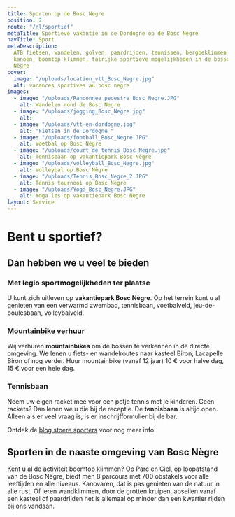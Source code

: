 ```yaml
---
title: Sporten op de Bosc Negre
position: 2
route: "/nl/sportief"
metaTitle: Sportieve vakantie in de Dordogne op de Bosc Negre
navTitle: Sport
metaDescription:
  ATB fietsen, wandelen, golven, paardrijden, tennissen, bergbeklimmen,
  kanoën, boomtop klimmen, talrijke sportieve mogelijkheden in de bossen rond Bosc
  Nègre
cover:
  image: "/uploads/location_vtt_Bosc_Negre.jpg"
  alt: vacances sportives au bosc negre
images:
  - image: "/uploads/Randonnee_pedestre_Bosc_Negre.JPG"
    alt: Wandelen rond de Bosc Negre
  - image: "/uploads/jogging_Bosc_Negre.jpg"
    alt:
  - image: "/uploads/vtt-en-dordogne.jpg"
    alt: "Fietsen in de Dordogne "
  - image: "/uploads/football_Bosc_Negre.JPG"
    alt: Voetbal op Bosc Nègre
  - image: "/uploads/court_de_tennis_Bosc_Negre.jpg"
    alt: Tennisbaan op vakantiepark Bosc Nègre
  - image: "/uploads/volleyball_Bosc_Negre.jpg"
    alt: Volleybal op Bosc Nègre
  - image: "/uploads/Tennis_Bosc_Negre_2.JPG"
    alt: Tennis tournooi op Bosc Nègre
  - image: "/uploads/Yoga_Bosc_Negre.JPG"
    alt: Yoga les op vakantiepark Bosc Nègre
layout: Service
---
```


# Bent u sportief?

## Dan hebben we u veel te bieden

### Met legio sportmogelijkheden ter plaatse

U kunt zich uitleven op **vakantiepark Bosc Nègre**. Op het terrein kunt u al genieten van een verwarmd zwembad, tennisbaan, voetbalveld, jeu-de-boulesbaan, volleybalveld.

### Mountainbike verhuur

Wij verhuren **mountainbikes** om de bossen te verkennen in de directe omgeving. We lenen u fiets- en wandelroutes naar kasteel Biron, Lacapelle Biron of nog verder.
Huur mountainbike (vanaf 12 jaar) 10 € voor halve dag, 15 € voor een hele dag.

### Tennisbaan

Neem uw eigen racket mee voor een potje tennis met je kinderen. Geen rackets? Dan lenen we u die bij de receptie. De **tennisbaan** is altijd open. Alleen als er veel vraag is, is er inschrijfformulier bij de bar.

Ontdek de [blog stoere sporters](/nl/stoeresporters/) voor nog meer info.

## Sporten in de naaste omgeving van Bosc Nègre

Kent u al de activiteit boomtop klimmen? Op Parc en Ciel, op loopafstand van de Bosc Nègre, biedt men 8 parcours met 700 obstakels voor alle leeftijden en alle niveaus.
Kanovaren, dat is pas genieten van de natuur in alle rust. Of leren wandklimmen, door de grotten kruipen, abseilen vanaf een kasteel of paardrijden het is allemaal op minder dan een kwartier rijden bij ons vandaan.
